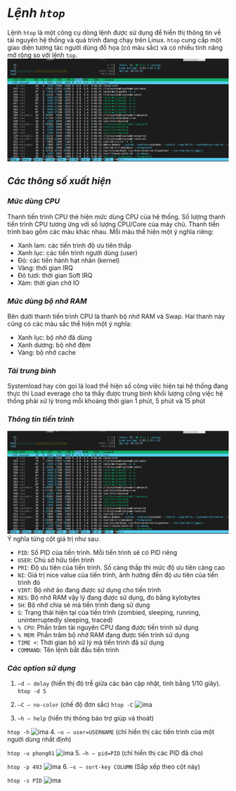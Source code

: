 # ***Lệnh `htop`***
Lệnh `htop` là một công cụ dòng lệnh được sử dụng để hiển thị thông tin về tài nguyên hệ thống và quá trình đang chạy trên Linux. `htop` cung cấp một giao diện tương tác người dùng đồ họa (có màu sắc) và có nhiều tính năng mở rộng so với lệnh `top`.
![ima](../IMG/6.png)
## ***Các thông số xuất hiện***
### ***Mức dùng CPU***
Thanh tiến trình CPU thẻ hiện mức dùng CPU của hệ thống. Số lượng thanh tiến trình CPU tương ứng với số lượng CPU/Core của máy chủ. Thanh tiến trình bao gồm các màu khác nhau. Mỗi màu thể hiện một ý nghĩa riêng:

- Xanh lam: các tiến trình độ ưu tiên thấp
- Xanh lục: các tiến trình người dùng (user)
- Đỏ: các tiến hành hạt nhân (kernel)
- Vàng: thời gian IRQ
- Đỏ tươi: thời gian Soft IRQ
- Xám: thời gian chờ IO

### ***Mức dùng bộ nhớ RAM***
Bên dưới thanh tiến trình CPU là thanh bộ nhớ RAM và Swap. Hai thanh này cũng có các màu sắc thể hiện một ý nghĩa:

- Xanh lục: bộ nhớ đã dùng
- Xanh dương: bộ nhớ đệm
- Vàng: bộ nhớ cache

### ***Tải trung bình***
Systemload hay còn gọi là load thể hiện số công việc hiện tại hệ thống đang thực thi
Load everage cho ta thấy được trung bình khối lượng công việc hệ thống phải xử lý trong mỗi khoảng thời gian 1 phút, 5 phút và 15 phút
### ***Thông tin tiến trình***
![ima](../IMG/6.png)
Ý nghĩa từng cột giá trị như sau:

- `PID`: Số PID của tiến trình. Mỗi tiến trình sẽ có PID riêng
- `USER`: Chủ sở hữu tiến trình
- `PRI`: Độ ưu tiên của tiến trình. Số càng thấp thì mức độ ưu tiên càng cao
- `NI`: Giá trị nice value của tiến trình, ảnh hưởng đến độ ưu tiên của tiến trình đó
- `VIRT`: Bộ nhớ ảo đang được sử dụng cho tiến trình
- `RES`: Bộ nhớ RAM vậy lý đang được sử dụng, đo bằng kylobytes
- `SH`: Bộ nhớ chia sẻ mà tiến trình đang sử dụng
- `S`: Trạng thái hiện tại của tiến trình (zombied, sleeping, running, uninterruptedly sleeping, traced)
- `% CPU`: Phần trăm tài nguyên CPU đang được tiến trình sử dụng
- `% MEM`: Phần trăm bộ nhớ RAM đang được tiến trình sử dụng
- `TIME +`: Thời gian bộ xử lý mà tiến trình đã sử dụng
- `COMMAND`: Tên lệnh bắt đầu tiến trình

### ***Các option sử dụng***
1. `–d – delay` (hiển thị độ trễ giữa các bản cập nhật, tính bằng 1/10 giây).
```htop -d 5```

2. `–C – no-color` (chế độ đơn sắc)
```htop -C```
![ima](../IMG/7.png)
3. `–h – help` (hiển thị thông báo trợ giúp và thoát)

```htop -h```
![ima](../IMG/8.png)
4. `–u – user=USERNAME` (chỉ hiển thị các tiến trình của một người dùng nhất định)

```htop -u phong01```
![ima](../IMG/9.png)
5. `–h – pid=PID` (chỉ hiển thị các PID đã cho)

```htop -p 493```
![ima](../IMG/10.png)
6. `–s – sort-key COLUMN` (Sắp xếp theo cột này)

```htop -s PID```
![ima](../IMG/11.png)


